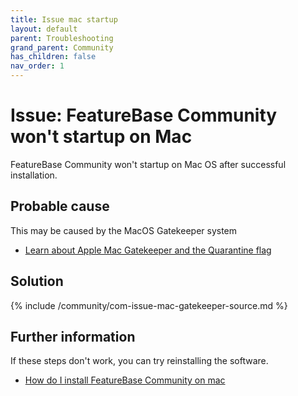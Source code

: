 ```yaml
---
title: Issue mac startup
layout: default
parent: Troubleshooting
grand_parent: Community
has_children: false
nav_order: 1
---
```


# Issue: FeatureBase Community won't startup on Mac

FeatureBase Community won't startup on Mac OS after successful installation.

## Probable cause

This may be caused by the MacOS Gatekeeper system
* [Learn about Apple Mac Gatekeeper and the Quarantine flag](https://support.apple.com/en-gb/HT202491 )

## Solution

{% include /community/com-issue-mac-gatekeeper-source.md %}


## Further information

If these steps don't work, you can try reinstalling the software.

* [How do I install FeatureBase Community on mac](/docs/community/com-install-mac)
